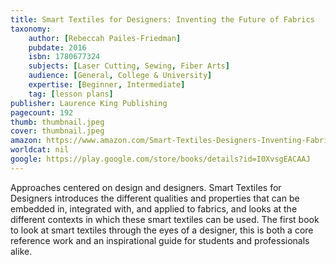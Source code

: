 ```yaml
---
title: Smart Textiles for Designers: Inventing the Future of Fabrics
taxonomy:
	author: [Rebeccah Pailes-Friedman]
	pubdate: 2016
	isbn: 1780677324
	subjects: [Laser Cutting, Sewing, Fiber Arts]
	audience: [General, College & University]
	expertise: [Beginner, Intermediate]
	tag: [lesson plans]
publisher: Laurence King Publishing
pagecount: 192
thumb: thumbnail.jpeg
cover: thumbnail.jpeg
amazon: https://www.amazon.com/Smart-Textiles-Designers-Inventing-Fabrics/dp/1780677324/ref=pd_sim_14_1?_encoding=UTF8&pd_rd_i=1780677324&pd_rd_r=8daddcc2-f2c9-11e8-a029-3b664630e258&pd_rd_w=QLTK9&pd_rd_wg=b7EIQ&pf_rd_i=desktop-dp-sims&pf_rd_m=ATVPDKIKX0DER&pf_rd_p=18bb0b78-4200-49b9-ac91-f141d61a1780&pf_rd_r=T1HXS3N5X9ESSMWG0ZDV&pf_rd_s=desktop-dp-sims&pf_rd_t=40701&psc=1&refRID=T1HXS3N5X9ESSMWG0ZDV
worldcat: nil
google: https://play.google.com/store/books/details?id=I0XvsgEACAAJ
---
```

Approaches centered on design and designers. Smart Textiles for Designers introduces the different qualities and properties that can be embedded in, integrated with, and applied to fabrics, and looks at the different contexts in which these smart textiles can be used. The first book to look at smart textiles through the eyes of a designer, this is both a core reference work and an inspirational guide for students and professionals alike.